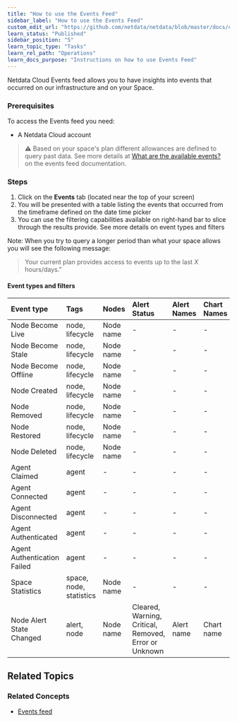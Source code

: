 ```yaml
---
title: "How to use the Events Feed"
sidebar_label: "How to use the Events Feed"
custom_edit_url: "https://github.com/netdata/netdata/blob/master/docs/cloud/view-evetns-feed.md"
learn_status: "Published"
sidebar_position: "5"
learn_topic_type: "Tasks"
learn_rel_path: "Operations"
learn_docs_purpose: "Instructions on how to use Events Feed"
---
```


Netdata Cloud Events feed allows you to have insights into events that occurred on our infrastructure and on your Space.

### Prerequisites

To access the Events feed you need:
- A Netdata Cloud account

> ⚠️ Based on your space's plan different allowances are defined to query past data. See more details at [What are the available events?](https://github.com/netdata/netdata/blob/master/docs/cloud/events-feed.md#what-are-the-available-events)
> on the events feed documentation.

### Steps

1. Click on the **Events** tab (located near the top of your screen)
1. You will be presented with a table listing the events that occurred from the timeframe defined on the date time picker
1. You can use the filtering capabilities available on right-hand bar to slice through the results provide. See more details on event types and filters 

Note: When you try to query a longer period than what your space allows you will see the following message:
> Your current plan provides access to events up to the last _X_ hours/days."

#### Event types and filters

| Event type | Tags | Nodes | Alert Status | Alert Names | Chart Names | 
| :-- | :-- | :-- | :-- | :-- | :-- |
| Node Become Live | node, lifecycle | Node name | - | - | - |
| Node Become Stale | node, lifecycle | Node name | - | - | - |
| Node Become Offline | node, lifecycle | Node name | - | - | - |
| Node Created | node, lifecycle | Node name | - | - | - |
| Node Removed | node, lifecycle | Node name | - | - | - |
| Node Restored | node, lifecycle | Node name | - | - | - |
| Node Deleted | node, lifecycle | Node name | - | - | - |
| Agent Claimed | agent | - | - | - | - | 
| Agent Connected | agent | - | - | - | - | 
| Agent Disconnected | agent | - | - | - | - | 
| Agent Authenticated | agent | - | - | - | - | 
| Agent Authentication Failed | agent | - | - | - | - | 
| Space Statistics | space, node, statistics | Node name | - | - | - |
| Node Alert State Changed | alert, node | Node name | Cleared, Warning, Critical, Removed, Error or Unknown | Alert name | Chart name |



## Related Topics

### **Related Concepts**
- [Events feed](https://github.com/netdata/netdata/blob/master/docs/cloud/events-feed.md)
